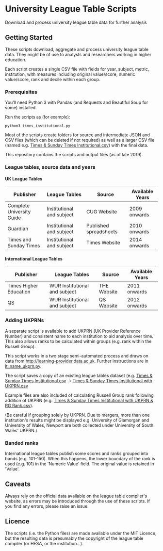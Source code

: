 # University League Table Scripts

Download and process university league table data for further analysis

## Getting Started

These scripts download, aggregate and process university league table data. They might be of use to analysts and researchers working in higher education.

Each script creates a single CSV file with fields for year, subject, metric, institution, with measures including original value/score, numeric value/score, rank and decile within each group.

### Prerequisites

You'll need Python 3 with Pandas (and Requests and Beautiful Soup for some) installed.

Run the scripts as (for example):

```
python3 times_institutional.py
```

Most of the scripts create folders for source and intermediate JSON and CSV files (which can be deleted if not required) as well as a larger CSV file (named e.g. [Times & Sunday Times Institutional.csv](Times%20and%20Sunday%20Times/Institutional/Times%20&%20Sunday%20Times%20Institutional.csv)) with the final data.

This repository contains the scripts and output files (as of late 2019).

### League tables, source data and years

#### UK League Tables

| Publisher | League Tables | Source | Available Years
| --- | --- | --- | --- |
| Complete University Guide | Institutional and subject | CUG Website | 2009 onwards |
| Guardian | Institutional and subject | Published spreadsheets | 2010 onwards |
| Times and Sunday Times | Institutional and subject | Times Website | 2014 onwards |

#### International League Tables

| Publisher | League Tables | Source | Available Years
| --- | --- | --- | --- |
| Times Higher Education | WUR Institutional and subject | THE Website | 2011 onwards |
| QS | WUR Institutional and subject | QS Website | 2012 onwards |

### Adding UKPRNs

A separate script is available to add UKPRN (UK Provider Reference Number) and consistent name to each institution to aid analysis over time. This also allows ranks to be calculated within groups (e.g. rank within the Russell Group).

This script works in a two stage semi-automated process and draws on data from http://learning-provider.data.ac.uk. Further instructions are in [lt_name_ukprn.py](LT%20Name%20to%20UKPRN/lt_name_ukprn.py).

The script saves a copy of an existing league tables dataset (e.g. [Times & Sunday Times Institutional.csv](Times%20and%20Sunday%20Times/Institutional/Times%20&%20Sunday%20Times%20Institutional.csv) → [Times & Sunday Times Institutional with UKPRN.csv](Times%20and%20Sunday%20Times/Institutional/Times%20&%20Sunday%20Times%20Institutional%20with%20UKPRN.csv)

Example files are also included of calculating Russell Group rank following addition of UKPRN (e.g. [Times & Sunday Times Institutional with UKPRN & RG Rank.csv](Times%20and%20Sunday%20Times/Institutional/Times%20&%20Sunday%20Times%20Institutional%20with%20UKPRN%20&%20RG%20Rank.csv)).

(Be careful if grouping solely by UKPRN. Due to mergers, more than one institution's results might be displayed e.g. University of Glamorgan and University of Wales, Newport are both collected under University of South Wales' UKPRN.)

### Banded ranks

International league tables publish some scores and ranks grouped into bands (e.g. 101-150). When this happens, the lower boundary of the rank is used (e.g. 101) in the 'Numeric Value' field. The original value is retained in 'Value'.

## Caveats

Always rely on the official data available on the league table compiler's website, as errors may be introduced through the use of these scripts. If you find any errors, please raise an issue.

## Licence

The scripts (i.e. the Python files) are made available under the MIT Licence, but the resulting data is presumably the copyright of the league table compiler (or HESA, or the institution…).
